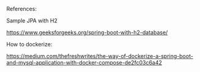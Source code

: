 References:

Sample JPA with H2 

https://www.geeksforgeeks.org/spring-boot-with-h2-database/

How to dockerize:

https://medium.com/thefreshwrites/the-way-of-dockerize-a-spring-boot-and-mysql-application-with-docker-compose-de2fc03c6a42